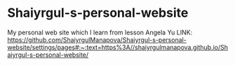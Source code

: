 # Shaiyrgul-s-personal-website
My personal web site which I learn from lesson Angela Yu
LINK: https://github.com/ShaiyrgulManapova/Shaiyrgul-s-personal-website/settings/pages#:~:text=https%3A//shaiyrgulmanapova.github.io/Shaiyrgul-s-personal-website/
